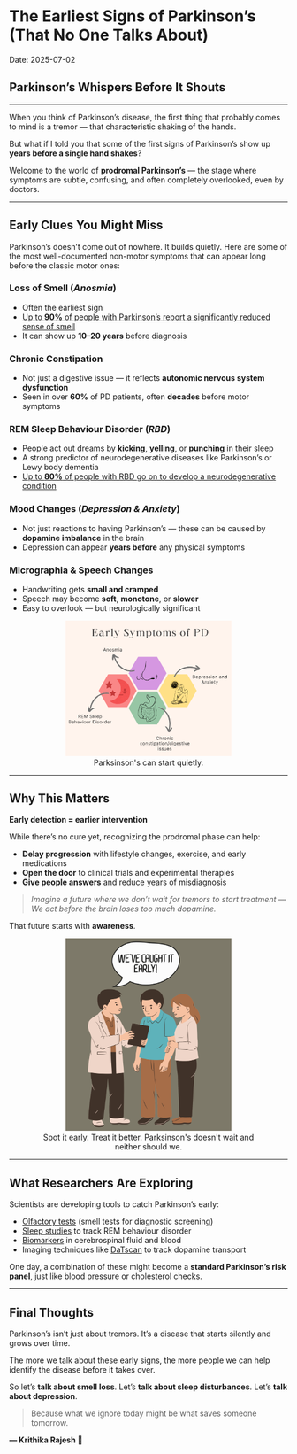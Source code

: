  
# The Earliest Signs of Parkinson’s (That No One Talks About)
Date: 2025-07-02
## Parkinson’s Whispers Before It Shouts
---

When you think of Parkinson’s disease, the first thing that probably comes to mind is a tremor — that characteristic shaking of the hands.

But what if I told you that some of the first signs of Parkinson’s show up **years before a single hand shakes**?

Welcome to the world of **prodromal Parkinson’s** — the stage where symptoms are subtle, confusing, and often completely overlooked, even by doctors.

---

## Early Clues You Might Miss

Parkinson’s doesn’t come out of nowhere. It builds quietly. Here are some of the most well-documented non-motor symptoms that can appear long before the classic motor ones:

### Loss of Smell (*Anosmia*)

* Often the earliest sign
* [Up to **90%** of people with Parkinson’s report a significantly reduced sense of smell](https://www.sciencedirect.com/science/article/abs/pii/S1353802008003490)
* It can show up **10–20 years** before diagnosis

### Chronic Constipation

* Not just a digestive issue — it reflects **autonomic nervous system dysfunction**
* Seen in over **60%** of PD patients, often **decades** before motor symptoms

### REM Sleep Behaviour Disorder (*RBD*)

* People act out dreams by **kicking**, **yelling**, or **punching** in their sleep
* A strong predictor of neurodegenerative diseases like Parkinson’s or Lewy body dementia
* [Up to **80%** of people with RBD go on to develop a neurodegenerative condition](https://pubmed.ncbi.nlm.nih.gov/32599063/)

### Mood Changes (*Depression & Anxiety*)

* Not just reactions to having Parkinson’s — these can be caused by **dopamine imbalance** in the brain
* Depression can appear **years before** any physical symptoms

### Micrographia & Speech Changes

* Handwriting gets **small and cramped**
* Speech may become **soft**, **monotone**, or **slower**
* Easy to overlook — but neurologically significant
  
<Figure style="text-align: center;">
<img src="../assets/symptoms-of-pd.png" alt="Me" width="300" />
<figcaption> Parksinson's can start quietly.</figcaption>
</figure>

---

## Why This Matters

**Early detection = earlier intervention**

While there’s no cure yet, recognizing the prodromal phase can help:

* **Delay progression** with lifestyle changes, exercise, and early medications
* **Open the door** to clinical trials and experimental therapies
* **Give people answers** and reduce years of misdiagnosis

> *Imagine a future where we don’t wait for tremors to start treatment —
> We act before the brain loses too much dopamine.*

That future starts with **awareness**.

<Figure style="text-align: center;">
<img src="../assets/d.png" alt="Me" width="300" />
<figcaption>  Spot it early. Treat it better. Parksinson's doesn't wait and neither should we.</figcaption>
</figure>

---

##  What Researchers Are Exploring

Scientists are developing tools to catch Parkinson’s early:

* [Olfactory tests]([https://www.ncbi.nlm.nih.gov/pmc/articles/PMC2731071/](https://www.nature.com/articles/s41531-017-0039-8)) (smell tests for diagnostic screening)
* [Sleep studies](https://pmc.ncbi.nlm.nih.gov/articles/PMC8193212/) to track REM behaviour disorder
* [Biomarkers](https://pmc.ncbi.nlm.nih.gov/articles/PMC7407121/) in cerebrospinal fluid and blood
* Imaging techniques like [DaTscan](https://www.apdaparkinson.org/article/what-is-a-datscan-and-should-i-get-one/) to track dopamine transport

One day, a combination of these might become a **standard Parkinson’s risk panel**, just like blood pressure or cholesterol checks.

---

##  Final Thoughts

Parkinson’s isn’t just about tremors. It’s a disease that starts silently and grows over time.

The more we talk about these early signs, the more people we can help identify the disease before it takes over.

So let’s **talk about smell loss**.
Let’s **talk about sleep disturbances**.
Let’s **talk about depression**.

> Because what we ignore today might be what saves someone tomorrow.

**— Krithika Rajesh 🧠**

